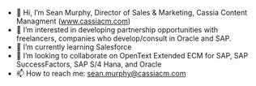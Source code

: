 - 👋 Hi, I’m Sean Murphy, Director of Sales & Marketing, Cassia Content Managment (www.cassiacm.com)
- 👀 I’m interested in developing partnership opportunities with freelancers, companies who develop/consult in Oracle and SAP.
- 🌱 I’m currently learning Salesforce
- 💞️ I’m looking to collaborate on OpenText Extended ECM for SAP, SAP SuccessFactors, SAP S/4 Hana, and Oracle  
- 📫 How to reach me: sean.murphy@cassiacm.com

<!---
SMurphyCA/SMurphyCA is a ✨ special ✨ repository because its `README.md` (this file) appears on your GitHub profile.
You can click the Preview link to take a look at your changes.
--->
